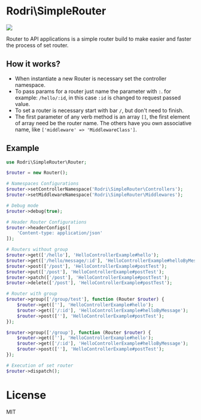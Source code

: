# Rodri\SimpleRouter

<img src="https://img.shields.io/badge/php-%5E8.0-blue">

Router to API applications is a simple router build to make easier
and faster the process of set router. 

## How it works?

* When instantiate a new Router is necessary set the controller
namespace.
* To pass params for a router just name the parameter with `:`.
for example: `/hello/:id`, in this case `:id` is changed to request passed value.
* To set a router is necessary start with bar `/`, but don't need to finish.
* The first parameter of any verb method is an array `[]`, the first element
of array need be the router name. The others have you own associative name, like `['middleware' => 'MiddlewareClass']`.

## Example
```php
use Rodri\SimpleRouter\Router;

$router = new Router();

# Namespaces Configurations
$router->setControllerNamespace('Rodri\SimpleRouter\Controllers');
$router->setMiddlewareNamespace('Rodri\SimpleRouter\Middlewares');

# Debug mode
$router->debug(true);

# Header Router Configurations
$router->headerConfigs([
    'Content-type: application/json'
]);

# Routers without group
$router->get(['/hello'], 'HelloControllerExample#hello');
$router->get(['/hello/message/:id'], 'HelloControllerExample#helloByMessage');
$router->post(['/post'], 'HelloControllerExample#postTest');
$router->put(['/post'], 'HelloControllerExample#postTest');
$router->patch(['/post'], 'HelloControllerExample#postTest');
$router->delete(['/post'], 'HelloControllerExample#postTest');

# Router with group
$router->group(['/group/test'], function (Router $router) {
    $router->get([''], 'HelloControllerExample#hello');
    $router->get(['/:id'], 'HelloControllerExample#helloByMessage');
    $router->post([''], 'HelloControllerExample#postTest');
});

$router->group(['/group'], function (Router $router) {
    $router->get([''], 'HelloControllerExample#hello');
    $router->get(['/:id'], 'HelloControllerExample#helloByMessage');
    $router->post([''], 'HelloControllerExample#postTest');
});

# Execution of set router
$router->dispatch();

```

# License

MIT
